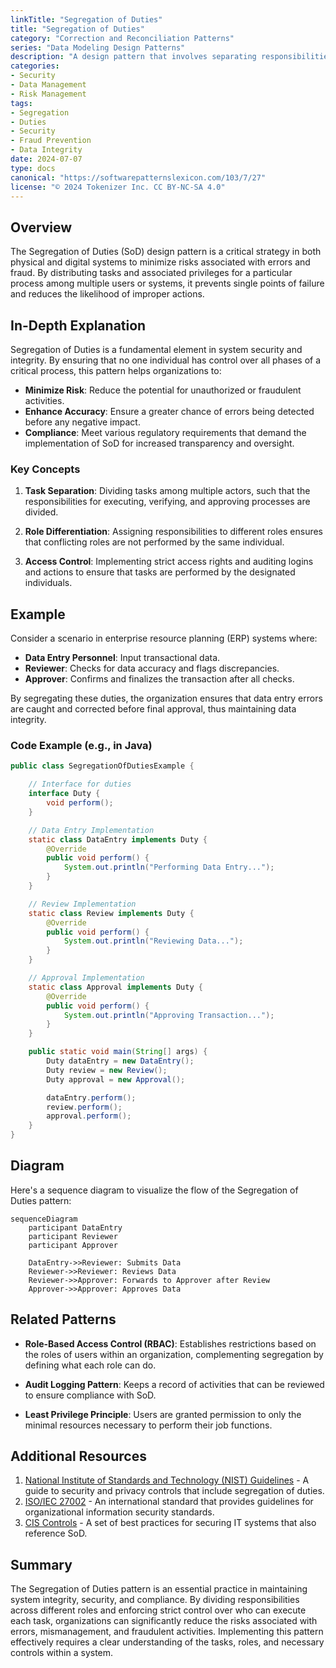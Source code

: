 ```yaml
---
linkTitle: "Segregation of Duties"
title: "Segregation of Duties"
category: "Correction and Reconciliation Patterns"
series: "Data Modeling Design Patterns"
description: "A design pattern that involves separating responsibilities within systems to minimize the risk of errors or fraud, ensuring different individuals perform distinct roles in data processing."
categories:
- Security
- Data Management
- Risk Management
tags:
- Segregation
- Duties
- Security
- Fraud Prevention
- Data Integrity
date: 2024-07-07
type: docs
canonical: "https://softwarepatternslexicon.com/103/7/27"
license: "© 2024 Tokenizer Inc. CC BY-NC-SA 4.0"
---
```



## Overview

The Segregation of Duties (SoD) design pattern is a critical strategy in both physical and digital systems to minimize risks associated with errors and fraud. By distributing tasks and associated privileges for a particular process among multiple users or systems, it prevents single points of failure and reduces the likelihood of improper actions.

## In-Depth Explanation

Segregation of Duties is a fundamental element in system security and integrity. By ensuring that no one individual has control over all phases of a critical process, this pattern helps organizations to:

- **Minimize Risk**: Reduce the potential for unauthorized or fraudulent activities.
- **Enhance Accuracy**: Ensure a greater chance of errors being detected before any negative impact.
- **Compliance**: Meet various regulatory requirements that demand the implementation of SoD for increased transparency and oversight.

### Key Concepts

1. **Task Separation**: Dividing tasks among multiple actors, such that the responsibilities for executing, verifying, and approving processes are divided.

2. **Role Differentiation**: Assigning responsibilities to different roles ensures that conflicting roles are not performed by the same individual.
  
3. **Access Control**: Implementing strict access rights and auditing logins and actions to ensure that tasks are performed by the designated individuals.

## Example

Consider a scenario in enterprise resource planning (ERP) systems where:

- **Data Entry Personnel**: Input transactional data.
- **Reviewer**: Checks for data accuracy and flags discrepancies.
- **Approver**: Confirms and finalizes the transaction after all checks.

By segregating these duties, the organization ensures that data entry errors are caught and corrected before final approval, thus maintaining data integrity.

### Code Example (e.g., in Java)

```java
public class SegregationOfDutiesExample {

    // Interface for duties
    interface Duty {
        void perform();
    }

    // Data Entry Implementation
    static class DataEntry implements Duty {
        @Override
        public void perform() {
            System.out.println("Performing Data Entry...");
        }
    }

    // Review Implementation
    static class Review implements Duty {
        @Override
        public void perform() {
            System.out.println("Reviewing Data...");
        }
    }

    // Approval Implementation
    static class Approval implements Duty {
        @Override
        public void perform() {
            System.out.println("Approving Transaction...");
        }
    }

    public static void main(String[] args) {
        Duty dataEntry = new DataEntry();
        Duty review = new Review();
        Duty approval = new Approval();

        dataEntry.perform();
        review.perform();
        approval.perform();
    }
}
```

## Diagram

Here's a sequence diagram to visualize the flow of the Segregation of Duties pattern:

```mermaid
sequenceDiagram
    participant DataEntry
    participant Reviewer
    participant Approver

    DataEntry->>Reviewer: Submits Data
    Reviewer->>Reviewer: Reviews Data
    Reviewer->>Approver: Forwards to Approver after Review
    Approver->>Approver: Approves Data
```

## Related Patterns

- **Role-Based Access Control (RBAC)**: Establishes restrictions based on the roles of users within an organization, complementing segregation by defining what each role can do.
  
- **Audit Logging Pattern**: Keeps a record of activities that can be reviewed to ensure compliance with SoD.

- **Least Privilege Principle**: Users are granted permission to only the minimal resources necessary to perform their job functions.

## Additional Resources

1. [National Institute of Standards and Technology (NIST) Guidelines](https://nvlpubs.nist.gov/nistpubs/Legacy/SP/nistspecialpublication800-53r3.pdf) - A guide to security and privacy controls that include segregation of duties.
2. [ISO/IEC 27002](https://www.iso.org/standard/54533.html) - An international standard that provides guidelines for organizational information security standards.
3. [CIS Controls](https://www.cisecurity.org/controls/) - A set of best practices for securing IT systems that also reference SoD.

## Summary

The Segregation of Duties pattern is an essential practice in maintaining system integrity, security, and compliance. By dividing responsibilities across different roles and enforcing strict control over who can execute each task, organizations can significantly reduce the risks associated with errors, mismanagement, and fraudulent activities. Implementing this pattern effectively requires a clear understanding of the tasks, roles, and necessary controls within a system.
